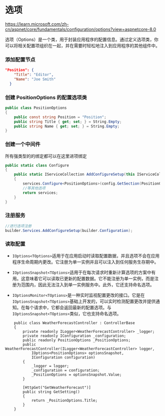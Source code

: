 # 选项

https://learn.microsoft.com/zh-cn/aspnet/core/fundamentals/configuration/options?view=aspnetcore-8.0

选项（Options）是一个类，用于封装应用程序的配置信息。通过定义选项类，你可以将相关配置项组织在一起，并在需要时轻松地注入到应用程序的其他组件中。
 

### 添加配置节点
```json
"Position": {
    "Title": "Editor",
    "Name": "Joe Smith"
  }
```

### 创建 PositionOptions 的配置选项类

```csharp
public class PositionOptions
{
    public const string Position = "Position";
    public string Title { get; set; } = String.Empty;
    public string Name { get; set; } = String.Empty;
}
```

### 创建一个中间件

所有强类型的的绑定都可以在这里进项绑定


```csharp
public static class Configure
{
    public static IServiceCollection AddConfigureSetup(this IServiceCollection services,IConfiguration config)
    { 
        services.Configure<PositionOptions>(config.GetSection(PositionOptions.Position));
        //等其他选项
        return services;
    }
}

```

### 注册服务

```csharp
//进行选项注册
builder.Services.AddConfigureSetup(builder.Configuration);
```

### 读取配置

- `IOptions<TOptions>`适用于在应用启动时读取配置数据，并且选项不会在应用程序生命周期内更改。它注册为单一实例并且可以注入到任何服务生存期中。

- `IOptionsSnapshot<TOptions>`适用于在每次请求时重新计算选项的方案中有用。这意味着它可以读取已更新的配置数据。它不能注册为单一实例，而是注册为范围内，因此无法注入到单一实例服务中。此外，它还支持命名选项。

- `IOptionsMonitor<TOptions>`是一种实时监视配置更改的接口。它是在`IOptionsSnapshot<TOptions>`基础上开发的，可以实时检测配置更改并提供通知。在每个请求中，它都会返回最新的配置选项。与`IOptionsSnapshot<TOptions>`类似，它也支持命名选项。
 

```csharp{5,7,12,18}
    public class WeatherForecastController : ControllerBase
    {  
        private readonly ILogger<WeatherForecastController> _logger;
        private readonly IConfiguration _configuration;
        public readonly PositionOptions _PositionOptions;
        public WeatherForecastController(ILogger<WeatherForecastController> logger,
            IOptions<PositionOptions> optionsSnapshot,
            IConfiguration configuration)
        {
            _logger = logger;
            _configuration = configuration;
            _PositionOptions = optionsSnapshot.Value;
        }
          
        [HttpGet("GetWeatherForecast")]
        public string GetSetting()
        { 
            return _PositionOptions.Title;
        }
    }
```



